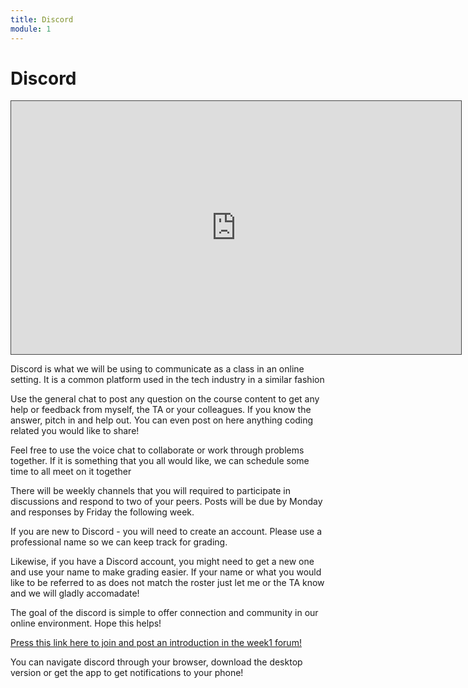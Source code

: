 ```yaml
---
title: Discord
module: 1
---
```


# Discord

<iframe src="https://umontana.hosted.panopto.com/Panopto/Pages/Embed.aspx?id=2dd165a4-5dc4-40b4-84c7-b0f40176bec8&autoplay=false&offerviewer=true&showtitle=false&showbrand=false&captions=false&interactivity=none" height="405" width="720" style="border: 1px solid #464646;" allowfullscreen allow="autoplay" aria-label="Panopto Embedded Video Player"></iframe>

<p>Discord is what we will be using to communicate as a class in an online setting. It is a common platform used in the tech industry in a similar fashion</p>
<p>Use the general chat to post any question on the course content to get any help or feedback from myself, the TA or your colleagues. If you know the answer, pitch in and help out. You can even post on here anything coding related you would like to share!</p>
<p>Feel free to use the voice chat to collaborate or work through problems together. If it is something that you all would like, we can schedule some time to all meet on it together</p>
<p>There will be weekly channels that you will required to participate in discussions and respond to two of your peers. Posts will be due by Monday and responses by Friday the following week.</p>
<p>If you are new to Discord - you will need to create an account. Please use a professional name so we can keep track for grading.</p>
<p>Likewise, if you have a Discord account, you might need to get a new one and use your name to make grading easier. If your name or what you would like to be referred to as does not match the roster just let me or the TA know and we will gladly accomadate!</p>
<p>The goal of the discord is simple to offer connection and community in our online environment. Hope this helps! </p>

<p><a href="https://discord.gg/kXFT4hZ5JP">Press this link here to join and post an introduction in the week1 forum!</a>
<p>You can navigate discord through your browser, download the desktop version or get the app to get notifications to your phone! </p>
